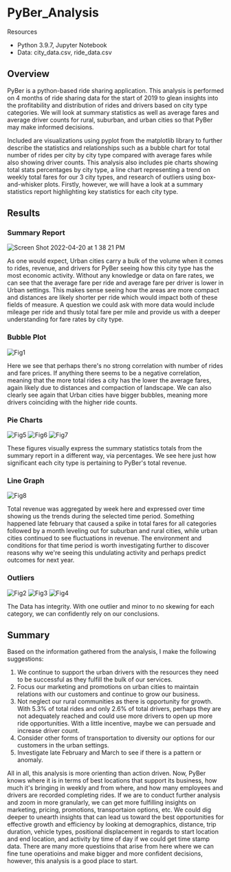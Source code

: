 # PyBer_Analysis

Resources
- Python 3.9.7, Jupyter Notebook
- Data: city_data.csv, ride_data.csv

## Overview

PyBer is a python-based ride sharing application. This analysis is performed on 4 months of ride sharing data for the start of 2019 to glean insights into the profitability and distribution of rides and drivers based on city type categories.  We will look at summary statistics as well as average fares and average driver counts for rural, suburban, and urban cities so that PyBer may make informed decisions.

Included are visualizations using pyplot from the matplotlib library to further describe the statistics and relationships such as a bubble chart for total number of rides per city by city type compared with average fares while also showing driver counts.  This analysis also includes pie charts showing total stats percentages by city type, a line chart representing a trend on weekly total fares for our 3 city types, and research of outliers using box-and-whisker plots.  Firstly, however, we will have a look at a summary statistics report highlighting key statistics for each city type.

## Results

### Summary Report

![Screen Shot 2022-04-20 at 1 38 21 PM](https://user-images.githubusercontent.com/100544761/164299951-01c66223-0ea9-49d1-afa9-7daad7450cf6.png)

As one would expect, Urban cities carry a bulk of the volume when it comes to rides, revenue, and drivers for PyBer seeing how this city type has the most economic activity. Without any knowledge or data on fare rates, we can see that the average fare per ride and average fare per driver is lower in Urban settings.  This makes sense seeing how the areas are more compact and distances are likely shorter per ride which would impact both of these fields of measure.  A question we could ask with more data would include mileage per ride and thusly total fare per mile and provide us with a deeper understanding for fare rates by city type.

### Bubble Plot

![Fig1](https://user-images.githubusercontent.com/100544761/164301280-668175ce-0d54-4bac-ab8a-d3beaeca7cb2.png)

Here we see that perhaps there's no strong correlation with number of rides and fare prices.  If anything there seems to be a negative correlation, meaning that the more total rides a city has the lower the average fares, again likely due to distances and compaction of landscape.  We can also clearly see again that Urban cities have bigger bubbles, meaning more drivers coinciding with the higher ride counts.

### Pie Charts

![Fig5](https://user-images.githubusercontent.com/100544761/164369942-74f1f64b-8d2f-4b4c-9b24-f64eb7beff32.png)
![Fig6](https://user-images.githubusercontent.com/100544761/164369955-60ad1a89-ecf9-4eb8-a4ae-1c48e992d870.png)
![Fig7](https://user-images.githubusercontent.com/100544761/164369967-4954e705-8c7f-48f7-92fc-5198868c4f70.png)

These figures visually express the summary statistics totals from the summary report in a different way, via percentages.  We see here just how significant each city type is pertaining to PyBer's total revenue.

### Line Graph

![Fig8](https://user-images.githubusercontent.com/100544761/164302763-4871db7b-3b06-488c-997b-69bf06510c8d.png)

Total revenue was aggregated by week here and expressed over time showing us the trends during the selected time period.  Something happened late february that caused a spike in total fares for all categories followed by a month leveling out for suburban and rural cities, while urban cities continued to see fluctuations in revenue.  The environment and conditions for that time period is worth investigating further to discover reasons why we're seeing this undulating activity and perhaps predict outcomes for next year.

### Outliers

![Fig2](https://user-images.githubusercontent.com/100544761/164310899-319d977f-9e9c-4d75-ae7e-7f88c65a03a9.png)
![Fig3](https://user-images.githubusercontent.com/100544761/164310913-dcc38bfb-be5e-4138-8603-a223867086ec.png)
![Fig4](https://user-images.githubusercontent.com/100544761/164310258-442556b4-2f97-4766-8ae4-85d9e1d514df.png)

The Data has integrity.  With one outlier and minor to no skewing for each category, we can confidently rely on our conclusions.

## Summary

Based on the information gathered from the analysis, I make the following suggestions:

1. We continue to support the urban drivers with the resources they need to be successful as they fulfill the bulk of our services.
2. Focus our marketing and promotions on urban cities to maintain relations with our customers and continue to grow our business.
3. Not neglect our rural communities as there is opportunity for growth. With 5.3% of total rides and only 2.6% of total drivers, perhaps they are not adequately reached and could use more drivers to open up more ride opportunities.  With a little incentive, maybe we can persuade and increase driver count.  
4. Consider other forms of transportation to diversity our options for our customers in the urban settings.  
5. Investigate late February and March to see if there is a pattern or anomaly.

All in all, this analysis is more orienting than action driven.  Now, PyBer knows where it is in terms of best locations that support its business, how much it's bringing in weekly and from where, and how many employees and drivers are recorded completing rides.  If we are to conduct further analysis and zoom in more granularly, we can get more fulfilling insights on marketing, pricing, promotions, transportaion options, etc.  We could dig deeper to unearth insights that can lead us toward the best opportunities for effective growth and efficiency by looking at demographics, distance, trip duration, vehicle types, positional displacement in regards to start location and end location, and activity by time of day if we could get time stamp data.  There are many more questioins that arise from here where we can fine tune operatioins and make bigger and more confident decisions, however, this analysis is a good place to start.  
